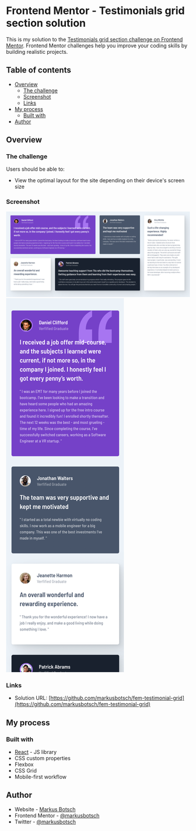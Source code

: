 # Frontend Mentor - Testimonials grid section solution

This is my solution to the [Testimonials grid section challenge on Frontend Mentor](https://www.frontendmentor.io/challenges/testimonials-grid-section-Nnw6J7Un7). Frontend Mentor challenges help you improve your coding skills by building realistic projects. 

## Table of contents

- [Overview](#overview)
  - [The challenge](#the-challenge)
  - [Screenshot](#screenshot)
  - [Links](#links)
- [My process](#my-process)
  - [Built with](#built-with)
- [Author](#author)


## Overview

### The challenge

Users should be able to:

- View the optimal layout for the site depending on their device's screen size

### Screenshot

![Desktop](./screenshot-fem-grid-desktop.png)
![Mobile](./screenshot-fem-grid-mobile.png)


### Links

- Solution URL: [https://github.com/markusbotsch/fem-testimonial-grid](https://github.com/markusbotsch/fem-testimonial-grid)

## My process

### Built with

- [React](https://reactjs.org/) - JS library
- CSS custom properties
- Flexbox
- CSS Grid
- Mobile-first workflow

## Author

- Website - [Markus Botsch](https://www.markusbotsch.com)
- Frontend Mentor - [@markusbotsch](https://www.frontendmentor.io/profile/markusbotsch)
- Twitter - [@markusbotsch](https://www.twitter.com/markusbotsch)


